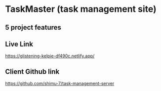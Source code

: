 # TaskMaster (task management site)

**5 project features**
---


**Live Link**
---
https://glistening-kelpie-df490c.netlify.app/

**Client Github link**
---
https://github.com/shimu-7/task-management-server
